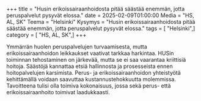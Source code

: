 +++
title = "Husin erikoissairaanhoidosta pitää säästää enemmän, jotta peruspalvelut pysyvät elossa."
date = 2025-02-09T01:00:00
Media = "HS, AL, SK"
Teema = "Helsinki"
Kysymys = "Husin erikoissairaanhoidosta pitää säästää enemmän, jotta peruspalvelut pysyvät elossa."
tags = [ "Helsinki",]
category = [ "HS, AL, SK",]
+++

Ymmärrän huolen peruspalvelujen turvaamisesta, mutta erikoissairaanhoidon leikkaukset vaativat tarkkaa harkintaa. HUSin toiminnan tehostaminen on järkevää, mutta se ei saa vaarantaa kriittisiä hoitoja. Säästöjä kannattaa etsiä hallinnosta ja prosesseista ennen hoitopalvelujen karsimista. Perus- ja erikoissairaanhoidon yhteistyötä kehittämällä voidaan saavuttaa kustannustehokkuutta molemmissa. Tavoitteena tulisi olla toimiva kokonaisuus, jossa sekä perus- että erikoissairaanhoito toimivat laadukkaasti.